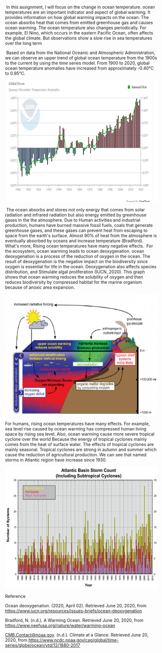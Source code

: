 ​	In this assignment, I will focus on the change in ocean temperature. ocean temperatures are an important indicator and aspect of global warming. It provides information on how global warming impacts on the ocean. The ocean absorbs heat that comes from emitted greenhouse gas and causes ocean warming. The ocean temperature also changes periodically. For example, El Nino, which occurs in the eastern Pacific Ocean, often affects the global climate. But observations show a slow rise in sea temperatures over the long term

​	Based on data from the National Oceanic and Atmospheric Administration, we can observe an upper trend of global ocean temperature from the 1900s to the current by using the time series model. From 1900 to 2020, global ocean temperature anomalies have increased from approximately -0.40℃ to 0.95°C.

<img src = "/assets/images/Mini_project/t.png" width = "600" height = "400" />



​	The ocean absorbs and stores not only energy that comes from solar radiation and infrared radiation but also energy emitted by greenhouse gases in the the atmosphere. Due to Human activities and industrial production, humans have burned massive fossil fuels, coals that generate greenhouse gases, and these gases can prevent heat from escaping to space from the earth's surface. Almost 90% of heat from the atmosphere is eventually absorbed by oceans and increase temperature (Bradford). What's more, Rising ocean temperatures have many negative effects.
​	For the ecosystem, ocean warming leads to ocean deoxygenation. ocean deoxygenation is a process of the reduction of oxygen in the ocean. The result of deoxygenation is the negative impact on the biodiversity since oxygen is essential for life in the ocean. Deoxygenation also affects species distribution, and Stimulate algal proliferation (IUCN, 2020). This graph shows that ocean warming reduces the solubility of oxygen and then reduces biodiversity by compressed habitat for the marine organism because of anoxic area expansion.

<img src="/assets/images/Mini_project/image.png"  width = "600" height = "400"/>



For humans, rising ocean temperatures have many effects. For example, sea level rise caused by ocean warming has compressed human living space by rising sea level. Also, ocean warming cause more severe tropical cyclone over the world Because the energy of tropical cyclones mainly comes from the heat of surface water. The effects of tropical cyclones are mainly seasonal. Tropical cyclones are strong in autumn and summer which cause the reduction of agricultural production. We can see that named storms in Atlantic region have increase since 1930.

<img src = "/assets/images/Mini_project/at.png" width = "600" height = "400" />

Reference

Ocean deoxygenation. (2020, April 02). Retrieved June 20, 2020, from https://www.iucn.org/resources/issues-briefs/ocean-deoxygenation

Bradford, N. (n.d.). A Warming Ocean. Retrieved June 20, 2020, from https://www.neefusa.org/nature/water/warming-ocean

CMB.Contact@noaa.gov. (n.d.). Climate at a Glance. Retrieved June 20, 2020, from https://www.ncdc.noaa.gov/cag/global/time-series/globe/ocean/ytd/12/1880-2017
